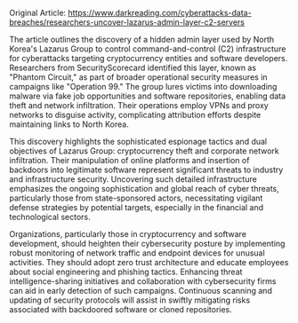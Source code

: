 Original Article: https://www.darkreading.com/cyberattacks-data-breaches/researchers-uncover-lazarus-admin-layer-c2-servers

The article outlines the discovery of a hidden admin layer used by North Korea's Lazarus Group to control command-and-control (C2) infrastructure for cyberattacks targeting cryptocurrency entities and software developers. Researchers from SecurityScorecard identified this layer, known as "Phantom Circuit," as part of broader operational security measures in campaigns like "Operation 99." The group lures victims into downloading malware via fake job opportunities and software repositories, enabling data theft and network infiltration. Their operations employ VPNs and proxy networks to disguise activity, complicating attribution efforts despite maintaining links to North Korea.

This discovery highlights the sophisticated espionage tactics and dual objectives of Lazarus Group: cryptocurrency theft and corporate network infiltration. Their manipulation of online platforms and insertion of backdoors into legitimate software represent significant threats to industry and infrastructure security. Uncovering such detailed infrastructure emphasizes the ongoing sophistication and global reach of cyber threats, particularly those from state-sponsored actors, necessitating vigilant defense strategies by potential targets, especially in the financial and technological sectors.

Organizations, particularly those in cryptocurrency and software development, should heighten their cybersecurity posture by implementing robust monitoring of network traffic and endpoint devices for unusual activities. They should adopt zero trust architecture and educate employees about social engineering and phishing tactics. Enhancing threat intelligence-sharing initiatives and collaboration with cybersecurity firms can aid in early detection of such campaigns. Continuous scanning and updating of security protocols will assist in swiftly mitigating risks associated with backdoored software or cloned repositories.